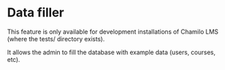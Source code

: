 # Data filler

This feature is only available for development installations of Chamilo LMS (where the tests/ directory exists).

It allows the admin to fill the database with example data (users, courses, etc).

